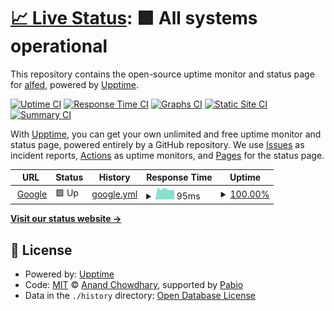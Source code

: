 # [📈 Live Status](https://atfed.github.io/hereceo-upptime): <!--live status--> **🟩 All systems operational**

This repository contains the open-source uptime monitor and status page for [alfed](https://atfed.github.io/hereceo-upptime), powered by [Upptime](https://github.com/upptime/upptime).

[![Uptime CI](https://github.com/atfed/hereceo-upptime/workflows/Uptime%20CI/badge.svg)](https://github.com/atfed/hereceo-upptime/actions?query=workflow%3A%22Uptime+CI%22)
[![Response Time CI](https://github.com/atfed/hereceo-upptime/workflows/Response%20Time%20CI/badge.svg)](https://github.com/atfed/hereceo-upptime/actions?query=workflow%3A%22Response+Time+CI%22)
[![Graphs CI](https://github.com/atfed/hereceo-upptime/workflows/Graphs%20CI/badge.svg)](https://github.com/atfed/hereceo-upptime/actions?query=workflow%3A%22Graphs+CI%22)
[![Static Site CI](https://github.com/atfed/hereceo-upptime/workflows/Static%20Site%20CI/badge.svg)](https://github.com/atfed/hereceo-upptime/actions?query=workflow%3A%22Static+Site+CI%22)
[![Summary CI](https://github.com/atfed/hereceo-upptime/workflows/Summary%20CI/badge.svg)](https://github.com/atfed/hereceo-upptime/actions?query=workflow%3A%22Summary+CI%22)

With [Upptime](https://upptime.js.org), you can get your own unlimited and free uptime monitor and status page, powered entirely by a GitHub repository. We use [Issues](https://github.com/atfed/hereceo-upptime/issues) as incident reports, [Actions](https://github.com/atfed/hereceo-upptime/actions) as uptime monitors, and [Pages](https://atfed.github.io/hereceo-upptime) for the status page.

<!--start: status pages-->
<!-- This summary is generated by Upptime (https://github.com/upptime/upptime) -->
<!-- Do not edit this manually, your changes will be overwritten -->
<!-- prettier-ignore -->
| URL | Status | History | Response Time | Uptime |
| --- | ------ | ------- | ------------- | ------ |
| <img alt="" src="https://icons.duckduckgo.com/ip3/www.google.com.ico" height="13"> [Google](https://www.google.com) | 🟩 Up | [google.yml](https://github.com/atfed/hereceo-upptime/commits/HEAD/history/google.yml) | <details><summary><img alt="Response time graph" src="./graphs/google/response-time-week.png" height="20"> 95ms</summary><br><a href="https://atfed.github.io/hereceo-upptime/history/google"><img alt="Response time 159" src="https://img.shields.io/endpoint?url=https%3A%2F%2Fraw.githubusercontent.com%2Fatfed%2Fhereceo-upptime%2FHEAD%2Fapi%2Fgoogle%2Fresponse-time.json"></a><br><a href="https://atfed.github.io/hereceo-upptime/history/google"><img alt="24-hour response time 88" src="https://img.shields.io/endpoint?url=https%3A%2F%2Fraw.githubusercontent.com%2Fatfed%2Fhereceo-upptime%2FHEAD%2Fapi%2Fgoogle%2Fresponse-time-day.json"></a><br><a href="https://atfed.github.io/hereceo-upptime/history/google"><img alt="7-day response time 95" src="https://img.shields.io/endpoint?url=https%3A%2F%2Fraw.githubusercontent.com%2Fatfed%2Fhereceo-upptime%2FHEAD%2Fapi%2Fgoogle%2Fresponse-time-week.json"></a><br><a href="https://atfed.github.io/hereceo-upptime/history/google"><img alt="30-day response time 263" src="https://img.shields.io/endpoint?url=https%3A%2F%2Fraw.githubusercontent.com%2Fatfed%2Fhereceo-upptime%2FHEAD%2Fapi%2Fgoogle%2Fresponse-time-month.json"></a><br><a href="https://atfed.github.io/hereceo-upptime/history/google"><img alt="1-year response time 159" src="https://img.shields.io/endpoint?url=https%3A%2F%2Fraw.githubusercontent.com%2Fatfed%2Fhereceo-upptime%2FHEAD%2Fapi%2Fgoogle%2Fresponse-time-year.json"></a></details> | <details><summary><a href="https://atfed.github.io/hereceo-upptime/history/google">100.00%</a></summary><a href="https://atfed.github.io/hereceo-upptime/history/google"><img alt="All-time uptime 100.00%" src="https://img.shields.io/endpoint?url=https%3A%2F%2Fraw.githubusercontent.com%2Fatfed%2Fhereceo-upptime%2FHEAD%2Fapi%2Fgoogle%2Fuptime.json"></a><br><a href="https://atfed.github.io/hereceo-upptime/history/google"><img alt="24-hour uptime 100.00%" src="https://img.shields.io/endpoint?url=https%3A%2F%2Fraw.githubusercontent.com%2Fatfed%2Fhereceo-upptime%2FHEAD%2Fapi%2Fgoogle%2Fuptime-day.json"></a><br><a href="https://atfed.github.io/hereceo-upptime/history/google"><img alt="7-day uptime 100.00%" src="https://img.shields.io/endpoint?url=https%3A%2F%2Fraw.githubusercontent.com%2Fatfed%2Fhereceo-upptime%2FHEAD%2Fapi%2Fgoogle%2Fuptime-week.json"></a><br><a href="https://atfed.github.io/hereceo-upptime/history/google"><img alt="30-day uptime 100.00%" src="https://img.shields.io/endpoint?url=https%3A%2F%2Fraw.githubusercontent.com%2Fatfed%2Fhereceo-upptime%2FHEAD%2Fapi%2Fgoogle%2Fuptime-month.json"></a><br><a href="https://atfed.github.io/hereceo-upptime/history/google"><img alt="1-year uptime 100.00%" src="https://img.shields.io/endpoint?url=https%3A%2F%2Fraw.githubusercontent.com%2Fatfed%2Fhereceo-upptime%2FHEAD%2Fapi%2Fgoogle%2Fuptime-year.json"></a></details>

<!--end: status pages-->

[**Visit our status website →**](https://atfed.github.io/hereceo-upptime)

## 📄 License

- Powered by: [Upptime](https://github.com/upptime/upptime)
- Code: [MIT](./LICENSE) © [Anand Chowdhary](https://anandchowdhary.com), supported by [Pabio](https://pabio.com)
- Data in the `./history` directory: [Open Database License](https://opendatacommons.org/licenses/odbl/1-0/)
